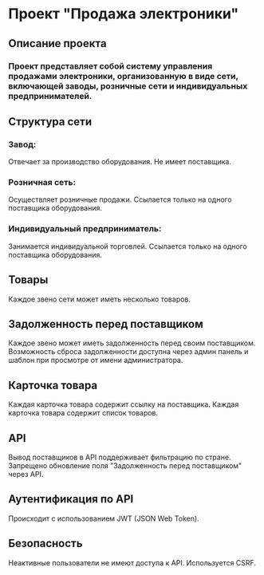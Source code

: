 # Проект "Продажа электроники"
## Описание проекта
### Проект представляет собой систему управления продажами электроники, организованную в виде сети, включающей заводы, розничные сети и индивидуальных предпринимателей.

## Структура сети
### Завод:
  Отвечает за производство оборудования.
  Не имеет поставщика.
### Розничная сеть:
  Осуществляет розничные продажи.
  Ссылается только на одного поставщика оборудования.
### Индивидуальный предприниматель:
  Занимается индивидуальной торговлей.
  Ссылается только на одного поставщика оборудования.
## Товары
  Каждое звено сети может иметь несколько товаров.
## Задолженность перед поставщиком
  Каждое звено может иметь задолженность перед своим поставщиком.
  Возможность сброса задолженности доступна через админ панель и шаблон при просмотре от имени администратора.
## Карточка товара
  Каждая карточка товара содержит ссылку на поставщика.
  Каждая карточка товара содержит список товаров.
## API
  Вывод поставщиков в API поддерживает фильтрацию по стране.
  Запрещено обновление поля "Задолженность перед поставщиком" через API.
## Аутентификация по API
  Происходит с использованием JWT (JSON Web Token).
## Безопасность
  Неактивные пользователи не имеют доступа к API.
  Используется CSRF.
